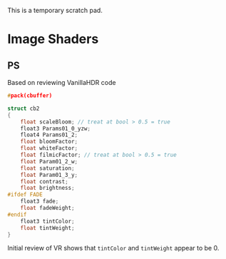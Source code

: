This is a temporary scratch pad.

# Image Shaders
## PS
Based on reviewing VanillaHDR code
```cpp
#pack(cbuffer)

struct cb2
{
	float scaleBloom; // treat at bool > 0.5 = true
	float3 Params01_0_yzw;
	float4 Params01_2;
	float bloomFactor;
	float whiteFactor;
	float filmicFactor; // treat at bool > 0.5 = true
	float Param01_2_w;
	float saturation;
	float Param01_3_y;
	float contrast;
	float brightness;
#ifdef FADE
	float3 fade;
	float fadeWeight;
#endif
	float3 tintColor;
	float tintWeight;
}
```
Initial review of VR shows that `tintColor` and `tintWeight` appear to be 0.
